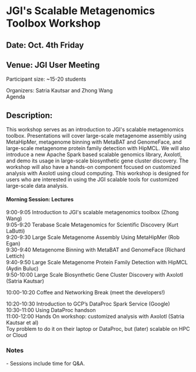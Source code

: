 # JGI's Scalable Metagenomics Toolbox Workshop

## Date: Oct. 4th Friday

## Venue: JGI User Meeting

Participant size: \~15-20 students 

Organizers: Satria Kautsar and Zhong Wang  
Agenda

## Description:

This workshop serves as an introduction to JGI's scalable metagenomics toolbox. Presentations will cover large-scale metagenome assembly using MetaHipMer, metagenome binning with MetaBAT and GenomeFace, and large-scale metagenome protein family detection with HipMCL. We will also introduce a new Apache Spark based scalable genomics library, Axolotl, and demo its usage in large-scale biosynthetic gene cluster discovery. The workshop will also have a hands-on component focused on customized analysis with Axolotl using cloud computing. This workshop is designed for users who are interested in using the JGI scalable tools for customized large-scale data analysis.

#### Morning Session: Lectures

9:00-9:05	Introduction to JGI's scalable metagenomics toolbox (Zhong Wang)  
9:05-9:20	Terabase Scale Metagenomics for Scientific Discovery (Kurt LaButti)  
9:20-9:30	Large Scale Metagenome Assembly Using MetaHipMer (Rob Egan)  
9:30-9:40	Metagenome Binning with MetaBAT and GenomeFace (Richard Lettich)  
9:40-9:50	Large Scale Metagenome Protein Family Detection with HipMCL (Aydin Buluc)  
9:50-10:00	Large Scale Biosynthetic Gene Cluster Discovery with Axolotl (Satria Kautsar)

10:00-10:20	Coffee and Networking Break (meet the developers\!)

10:20-10:30	Introduction to GCP’s DataProc Spark Service (Google)  
10:30-11:00	Using DataProc handson  
11:00-12:00	Hands On workshop: customized analysis with Axolotl (Satria Kautsar et al)  
Toy problem to do it on their laptop or DataProc, but (later) scalable on HPC or Cloud

### Notes

\- Sessions include time for Q\&A.


